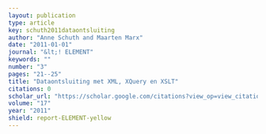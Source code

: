 ```yaml
---
layout: publication
type: article
key: schuth2011dataontsluiting
author: "Anne Schuth and Maarten Marx"
date: "2011-01-01"
journal: "&lt;! ELEMENT"
keywords: ""
number: "3"
pages: "21--25"
title: "Dataontsluiting met XML, XQuery en XSLT"
citations: 0
scholar_url: "https://scholar.google.com/citations?view_op=view_citation&hl=en&user=Y3ahb_wAAAAJ&pagesize=100&citation_for_view=Y3ahb_wAAAAJ:roLk4NBRz8UC"
volume: "17"
year: "2011"
shield: report-ELEMENT-yellow
---
```

